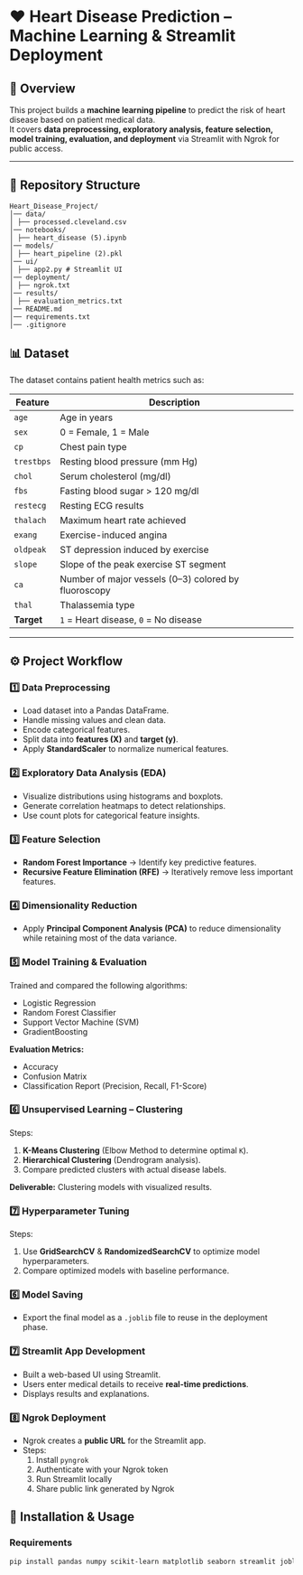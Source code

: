 # ❤️ Heart Disease Prediction – Machine Learning & Streamlit Deployment

## 📌 Overview
This project builds a **machine learning pipeline** to predict the risk of heart disease based on patient medical data.  
It covers **data preprocessing, exploratory analysis, feature selection, model training, evaluation, and deployment** via Streamlit with Ngrok for public access.

---

## 📂 Repository Structure
```
Heart_Disease_Project/
│── data/
│ ├── processed.cleveland.csv
│── notebooks/
│ ├── heart_disease (5).ipynb
│── models/
│ ├── heart_pipeline (2).pkl
│── ui/
│ ├── app2.py # Streamlit UI
│── deployment/
│ ├── ngrok.txt
│── results/
│ ├── evaluation_metrics.txt
│── README.md
│── requirements.txt
│── .gitignore
```


## 📊 Dataset
The dataset contains patient health metrics such as:

| Feature            | Description |
|--------------------|-------------|
| `age`              | Age in years |
| `sex`              | 0 = Female, 1 = Male |
| `cp`               | Chest pain type |
| `trestbps`         | Resting blood pressure (mm Hg) |
| `chol`             | Serum cholesterol (mg/dl) |
| `fbs`              | Fasting blood sugar > 120 mg/dl |
| `restecg`          | Resting ECG results |
| `thalach`          | Maximum heart rate achieved |
| `exang`            | Exercise-induced angina |
| `oldpeak`          | ST depression induced by exercise |
| `slope`            | Slope of the peak exercise ST segment |
| `ca`               | Number of major vessels (0–3) colored by fluoroscopy |
| `thal`             | Thalassemia type |
| **Target**         | `1` = Heart disease, `0` = No disease |

---

## ⚙️ Project Workflow

### **1️⃣ Data Preprocessing**
- Load dataset into a Pandas DataFrame.
- Handle missing values and clean data.
- Encode categorical features.
- Split data into **features (X)** and **target (y)**.
- Apply **StandardScaler** to normalize numerical features.

### **2️⃣ Exploratory Data Analysis (EDA)**
- Visualize distributions using histograms and boxplots.
- Generate correlation heatmaps to detect relationships.
- Use count plots for categorical feature insights.

### **3️⃣ Feature Selection**
- **Random Forest Importance** → Identify key predictive features.
- **Recursive Feature Elimination (RFE)** → Iteratively remove less important features.

### **4️⃣ Dimensionality Reduction**
- Apply **Principal Component Analysis (PCA)** to reduce dimensionality while retaining most of the data variance.

### **5️⃣ Model Training & Evaluation**
Trained and compared the following algorithms:
- Logistic Regression
- Random Forest Classifier
- Support Vector Machine (SVM)
- GradientBoosting

**Evaluation Metrics:**
- Accuracy
- Confusion Matrix
- Classification Report (Precision, Recall, F1-Score)

### **6️⃣ Unsupervised Learning – Clustering**
Steps:
1. **K-Means Clustering** (Elbow Method to determine optimal `K`).
2. **Hierarchical Clustering** (Dendrogram analysis).
3. Compare predicted clusters with actual disease labels.

**Deliverable:** Clustering models with visualized results.

### **7️⃣ Hyperparameter Tuning**
Steps:
1. Use **GridSearchCV** & **RandomizedSearchCV** to optimize model hyperparameters.
2. Compare optimized models with baseline performance.

### **6️⃣ Model Saving**
- Export the final model as a `.joblib` file to reuse in the deployment phase.

### **7️⃣ Streamlit App Development**
- Built a web-based UI using Streamlit.
- Users enter medical details to receive **real-time predictions**.
- Displays results and explanations.

### **8️⃣ Ngrok Deployment**
- Ngrok creates a **public URL** for the Streamlit app.
- Steps:
  1. Install `pyngrok`
  2. Authenticate with your Ngrok token
  3. Run Streamlit locally
  4. Share public link generated by Ngrok

## 🚀 Installation & Usage

### **Requirements**
```bash
pip install pandas numpy scikit-learn matplotlib seaborn streamlit joblib pyngrok
